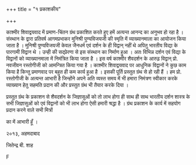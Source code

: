 +++
title = "१ प्रकाशकीय"

+++

काश्मीर शिवाद्वयवाद में प्रमाण-चिंतन ग्रंथ प्रकाशित करते हुए हमें अत्यन्त आनन्द का अनुभव हो रहा है । संस्थान के द्वारा प्रतिवर्ष आगमप्रभाकर मुनिश्री पुण्यविजयजी की स्मृति में व्याख्यानमाला का आयोजन किया जाता है । मुनिश्री पुण्यविजयजी केवल जैनधर्म एवं दर्शन के ही विद्वान् नहीं थे अपितु भारतीय विद्या के पारगामी विद्वान थे । उन्ही की सद्प्रेरणा से इस संस्थान का निर्माण हुआ । अतः विभिन्न दर्शन एवं विद्या के विद्वानों को व्याख्यानमाला में निमंत्रित किया जाता है । इस वर्ष काश्मीर शैवदर्शन के आरुढ़ विद्वान् प्रो. नवजीवन रस्तोगीजी को आमन्त्रित किया गया है । काश्मीर शिवाद्वयवाद पर आधुनिक विद्वानों ने कुछ काम किया है किन्तु प्रमाणवाद पर बहुत ही कम कार्य हुआ है । इसकी पूर्ति प्रस्तुत ग्रंथ से हो रही हैं । हम प्रो. रस्तोगीजी के अत्यन्त आभारी है जिन्होंने अपने अति व्यस्त समय में भी हमारा निमंत्रण स्वीकार करके व्याख्यान हेतु सहमति प्रदान की और प्रस्तुत ग्रंथ भी तैयार करके दिया । 

प्रस्तुत ग्रंथ के प्रकाशन से शैवदर्शन के जिज्ञासुओं को तो लाभ होगा ही साथ ही साथ भारतीय दर्शन शास्त्र के सभी जिज्ञासुओं को एवं विद्वानों को भी लाभ होगा ऐसी हमारी श्रद्धा है । ग्रंथ प्रकाशन के कार्य में सहयोग प्रदान करने वाले सभी मित्रों 

का में आभारी हूँ । 

२०१३, अहमदाबाद 

जितेन्द्र बी. शाह 

F 
